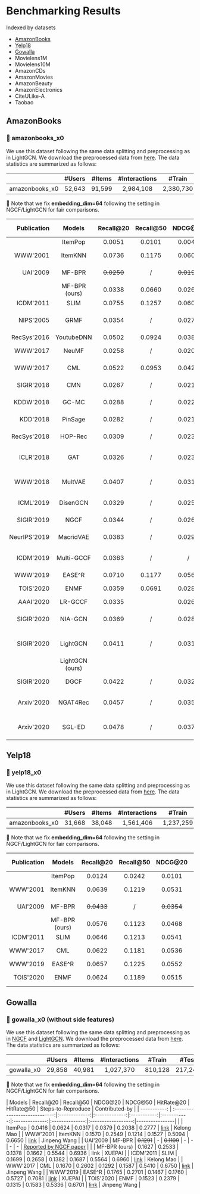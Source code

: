 # Benchmarking Results

Indexed by datasets
+ [AmazonBooks](#amazonbooks)
+ [Yelp18](#yelp18)
+ [Gowalla](#gowalla)
+ Movielens1M
+ Movielens10M
+ AmazonCDs
+ AmazonMovies
+ AmazonBeauty
+ AmazonElectronics
+ CiteULike-A
+ Taobao

## AmazonBooks

### :triangular_flag_on_post: amazonbooks_x0
We use this dataset following the same data splitting and preprocessing as in LightGCN. We download the preprocessed data from [here](https://github.com/kuandeng/LightGCN/tree/master/Data/amazon-book). The data statistics are summarized as follows:

|                | #Users | #Items | #Interactions |   #Train  |  #Test  | Density |
|:--------------:|:------:|:------:|:-------------:|:---------:|:-------:|:-------:|
| amazonbooks_x0 | 52,643 | 91,599 |   2,984,108   | 2,380,730 | 603,378 | 0.00062 |

:pushpin: Note that we fix **embedding_dim=64** following the setting in NGCF/LightGCN for fair comparisons.

|  Publication |     Models      | Recall@20  | Recall@50 |  NDCG@20   | NDCG@50 | HitRate@20 | HitRate@50 |            Steps-to-Reproduce            | Contributed-by                           |
| -----------: | :-------------: | :--------: | :-------: | :--------: | :-----: | :--------: | :--------: | :--------------------------------------: | ---------------------------------------- |
|              |     ItemPop     |   0.0051   |  0.0101   |   0.0044   | 0.0061  |   0.0419   |   0.0764   | [link](https://github.com/xue-pai/Open-CF-Benchmarks/blob/master/benchmarks/ItemPop/ItemPop_amazonbooks_x0.md) | Kelong Mao                               |
|     WWW'2001 |     ItemKNN     |   0.0736   |  0.1175   |   0.0606   | 0.0771  |   0.3765   |   0.5234   | [link](https://github.com/xue-pai/Open-CF-Benchmarks/blob/master/benchmarks/ItemKNN/ItemKNN_amazonbooks_x0.md) | Jinpeng Wang                             |
|     UAI'2009 |     MF-BPR      | ~~0.0250~~ |     /     | ~~0.0196~~ |    /    |     /      |     /      |                    /                     | [Reported by NGCF paper](https://arxiv.org/abs/1905.08108) |
|              |  MF-BPR (ours)  |   0.0338   |  0.0660   |   0.0261   | 0.0380  |   0.2103   |   0.3530   |                   link                   | XUEPAI                                   |
|    ICDM'2011 |      SLIM       |   0.0755   |  0.1257   |   0.0602   | 0.0791  |   0.3873   |   0.5472   | [link](https://github.com/xue-pai/Open-CF-Benchmarks/blob/master/benchmarks/SLIM/SLIM_amazonbooks_x0.md) | Kelong Mao                               |
|    NIPS'2005 |      GRMF       |   0.0354   |     /     |   0.0270   |    /    |     /      |     /      |                    /                     | [Reported by LightGCN paper](https://arxiv.org/abs/2002.02126) |
|  RecSys'2016 |   YoutubeDNN    |   0.0502   |  0.0924   |   0.0388   | 0.0545  |   0.2757   |   0.4354   |                   link                   | XUEPAI                                   |
|     WWW'2017 |      NeuMF      |   0.0258   |     /     |   0.0200   |    /    |     /      |     /      |                    /                     | [Reported by NGCF paper](https://arxiv.org/abs/1905.08108) |
|     WWW'2017 |       CML       |   0.0522   |  0.0953   |   0.0428   | 0.0591  |   0.2840   |   0.4410   | [link](https://github.com/xue-pai/Open-CF-Benchmarks/blob/master/benchmarks/CML/CML_amazonbooks_x0.md) | Jinpeng Wang                             |
|   SIGIR'2018 |       CMN       |   0.0267   |     /     |   0.0218   |    /    |     /      |     /      |                    /                     | [Reported by NGCF paper](https://arxiv.org/abs/1905.08108) |
|    KDDW'2018 |      GC-MC      |   0.0288   |     /     |   0.0224   |    /    |     /      |     /      |                    /                     | [Reported by NGCF paper](https://arxiv.org/abs/1905.08108) |
|     KDD'2018 |     PinSage     |   0.0282   |     /     |   0.0219   |    /    |     /      |     /      |                    /                     | [Reported by NGCF paper](https://arxiv.org/abs/1905.08108) |
|  RecSys'2018 |     HOP-Rec     |   0.0309   |     /     |   0.0232   |    /    |     /      |     /      |                    /                     | [Reported by NGCF paper](https://arxiv.org/abs/1905.08108) |
|    ICLR'2018 |       GAT       |   0.0326   |     /     |   0.0235   |    /    |     /      |     /      |                    /                     | [Reported by NAT4Rec paper](https://arxiv.org/abs/2010.12256) |
|     WWW'2018 |     MultVAE     |   0.0407   |     /     |   0.0315   |    /    |     /      |     /      |                    /                     | [Reported by LightGCN paper](https://arxiv.org/abs/2002.02126) |
|    ICML'2019 |    DisenGCN     |   0.0329   |     /     |   0.0254   |    /    |     /      |     /      |                    /                     | [Reported by DGCF paper](https://arxiv.org/pdf/2007.01764) |
|   SIGIR'2019 |      NGCF       |   0.0344   |     /     |   0.0263   |    /    |     /      |     /      |                    /                     | [Reported by NGCF paper](https://arxiv.org/abs/1905.08108) |
| NeurIPS'2019 |    MacridVAE    |   0.0383   |     /     |   0.0295   |    /    |     /      |     /      |                    /                     | [Reported by DGCF paper](https://arxiv.org/pdf/2007.01764) |
|    ICDM'2019 |   Multi-GCCF    |   0.0363   |     /     |     /      |    /    |     /      |     /      |                    /                     | [Reported by Multi-GCCF  paper](https://arxiv.org/abs/2001.00267) |
|     WWW'2019 |     EASE^R      |   0.0710   |  0.1177   |   0.0567   | 0.0744  |   0.3710   |   0.5293   | [link](https://github.com/xue-pai/Open-CF-Benchmarks/blob/master/benchmarks/EASE_r/EASE_amazonbooks_x0.md) | XUEPAI                                   |
|    TOIS'2020 |      ENMF       |   0.0359   |  0.0691   |   0.0281   | 0.0404  |   0.2187   |   0.3649   | [link](https://github.com/xue-pai/Open-CF-Benchmarks/blob/master/benchmarks/ENMF/ENMF_amazonbooks_x0.md) | Jinpeng Wang                             |
|    AAAI'2020 |     LR-GCCF     |   0.0335   |           |   0.0265   |         |            |            |                   link                   | Yi Li                                    |
|   SIGIR'2020 |     NIA-GCN     |   0.0369   |     /     |   0.0287   |    /    |     /      |     /      |                    /                     | [Reported by NAT4Rec paper](https://arxiv.org/abs/2010.12256) |
|   SIGIR'2020 |    LightGCN     |   0.0411   |     /     |   0.0315   |    /    |     /      |     /      |                    /                     | [Reported by LightGCN paper](https://arxiv.org/abs/2002.02126) |
|              | LightGCN (ours) |            |           |            |         |            |            |                   link                   | Yi Li                                    |
|   SIGIR'2020 |      DGCF       |   0.0422   |     /     |   0.0324   |    /    |     /      |     /      |                    /                     | [Reported by DGCF paper](https://arxiv.org/pdf/2007.01764) |
|   Arxiv'2020 |    NGAT4Rec     |   0.0457   |     /     |   0.0358   |    /    |     /      |     /      |                    /                     | [Reported by NAT4Rec paper](https://arxiv.org/abs/2010.12256) |
|   Arxiv'2020 |     SGL-ED      |   0.0478   |     /     |   0.0379   |    /    |     /      |     /      |                    /                     | [Reported by SGL-ED paper](https://arxiv.org/pdf/2010.10783.pdf)` |


## Yelp18

### :triangular_flag_on_post: yelp18_x0
We use this dataset following the same data splitting and preprocessing as in LightGCN. We download the preprocessed data from [here](https://github.com/kuandeng/LightGCN/tree/master/Data). The data statistics are summarized as follows:

|                | #Users | #Items | #Interactions |   #Train  |  #Test  | Density |
|:--------------:|:------:|:------:|:-------------:|:---------:|:-------:|:-------:|
| amazonbooks_x0 | 31,668 | 38,048 |   1,561,406   | 1,237,259 | 324,147 | 0.00130 |

:pushpin: Note that we fix **embedding_dim=64** following the setting in NGCF/LightGCN for fair comparisons.

| Publication |  Models |   Recall@20   |   Recall@50   |   NDCG@20   |   NDCG@50   |   HitRate@20   |   HitRate@50   | Steps-to-Reproduce | Contributed-by |
| -------------: | :--------------------------:|:-------------:|:-------------:|:-----------:|:-----------:|:--------------:|:--------------:|:------------------:|----------------|
| |                 ItemPop     |     0.0124          |   0.0242            |    0.0101         |      0.0145       |        0.0831        |     0.1493           |     [link](https://github.com/xue-pai/Open-CF-Benchmarks/blob/master/benchmarks/ItemPop/ItemPop_yelp18_x0.md)               |      Kelong Mao          |
| WWW'2001 |                     ItemKNN |   0.0639            |   0.1219            |    0.0531         |     0.0746        |      0.3876          |    0.5753            |     [link](https://github.com/xue-pai/Open-CF-Benchmarks/blob/master/benchmarks/ItemKNN/ItemKNN_yelp18_x0.md)               |      Jinpeng Wang          |
| UAI'2009 |                    MF-BPR |      ~~0.0433~~         |      /         |   ~~0.0354~~          |      /        |         /         |      /           |       /     |     [Reported by NGCF paper](https://arxiv.org/abs/1905.08108)            |
| |                       MF-BPR (ours)               |    0.0576           |      0.1123         |     0.0468        |   0.0671          |      0.3624          |       0.5577         |      link      |       XUEPAI         |
| ICDM'2011 |                        SLIM |    0.0646           |     0.1213          |    0.0541         |     0.0751        |    0.3912            |    0.5799            |     [link](https://github.com/xue-pai/Open-CF-Benchmarks/blob/master/benchmarks/SLIM/SLIM_yelp18_x0.md)                 |     Kelong Mao              |
| WWW'2017 |                         CML |     0.0622          |   0.1181            |   0.0536          |   0.0738          |      0.3810          |     0.5510           |     [link](https://github.com/xue-pai/Open-CF-Benchmarks/blob/master/benchmarks/CML/CML_yelp18_x0.md)                |     Jinpeng Wang               |
|    WWW'2019 |                     EASE^R |     0.0657          |    0.1225           |     0.0552        |   0.0762          |      0.3966          |    0.5839            |    [link](https://github.com/xue-pai/Open-CF-Benchmarks/blob/master/benchmarks/EASE_r/EASE_yelp18_x0.md)                |    XUEPAI            |
|     TOIS'2020 |                 ENMF |    0.0624          |  0.1189         |  0.0515       |     0.0723      |      0.3848         |    0.5792       |   [link](https://github.com/xue-pai/Open-CF-Benchmarks/blob/master/benchmarks/ENMF/ENMF_yelp18_x0.md)               |    Jinpeng Wang            |



## Gowalla

### :triangular_flag_on_post: gowalla_x0 (without side features)
We use this dataset following the same data splitting and preprocessing as in [NGCF](https://github.com/xiangwang1223/neural_graph_collaborative_filtering) and [LightGCN](https://github.com/kuandeng/LightGCN). We download the preprocessed data from [here](https://github.com/kuandeng/LightGCN/tree/master/Data). The data statistics are summarized as follows:

|                | #Users | #Items | #Interactions |   #Train  |  #Test  | Density |
|:--------------:|:------:|:------:|:-------------:|:---------:|:-------:|:-------:|
| gowalla_x0 | 29,858  | 40,981  |  1,027,370    | 810,128  | 217,242  |  0.00084  |

:pushpin: Note that we fix **embedding_dim=64** following the setting in NGCF/LightGCN for fair comparisons.

|  Models |   Recall@20   |   Recall@50   |   NDCG@20   |   NDCG@50   |   HitRate@20   |   HitRate@50   | Steps-to-Reproduce | Contributed-by |
| -----------: | :----------------------------:|:-------------:|:-------------:|:-----------:|:-----------:|:--------------:|:--------------:|:------------------:|----------------|
|  |               ItemPop     |    0.0416           |    0.0624           |     0.0317        |     0.0379        |       0.2038         |      0.2777          |     [link](https://github.com/xue-pai/Open-CF-Benchmarks/blob/master/benchmarks/ItemPop/ItemPop_gowalla_x0.md)               |     Kelong Mao           |
|    WWW'2001 |             ItemKNN  |   0.1570           |   0.2549            |    0.1214         |     0.1527       |      0.5094         |    0.6650            |     [link](https://github.com/xue-pai/Open-CF-Benchmarks/blob/master/benchmarks/ItemKNN/ItemKNN_gowalla_x0.md)               |      Jinpeng Wang          |
|    UAI'2009 |           MF-BPR |   ~~0.1291~~         |       -        |     ~~0.1109~~        |    -           |     -             |       -           |      -        |          [Reported by NGCF paper](https://arxiv.org/abs/1905.08108)   |
|          |         MF-BPR (ours)                 |   0.1627            |    0.2533           |    0.1378         |   0.1662          |        0.5544        |    0.6936            |      link      |       XUEPAI         |
|     ICDM'2011 |                   SLIM |    0.1699           |    0.2658           |    0.1382         |     0.1687        |       0.5564         |    0.6960            |   [link](https://github.com/xue-pai/Open-CF-Benchmarks/blob/master/benchmarks/SLIM/SLIM_gowalla_x0.md)                  |     Kelong Mao            |
|          WWW'2017 |               CML |   0.1670            |   0.2602            |   0.1292          |     0.1587        |      0.5410          |        0.6750        |   [link](https://github.com/xue-pai/Open-CF-Benchmarks/blob/master/benchmarks/CML/CML_gowalla_x0.md)                  |     Jinpeng Wang              |
|        WWW'2019 |            EASE^R |    0.1765           |    0.2701           |    0.1467         |     0.1760        |      0.5727          |      0.7081          |  [link](https://github.com/xue-pai/Open-CF-Benchmarks/blob/master/benchmarks/EASE_r/EASE_gowalla_x0.md)                  |     XUEPAI           |
|        TOIS'2020 |              ENMF |    0.1523        |  0.2379        |  0.1315     |     0.1583     |     0.5336      |   0.6701    |   [link](https://github.com/xue-pai/Open-CF-Benchmarks/blob/master/benchmarks/ENMF/ENMF_gowalla_x0.md)               |    Jinpeng Wang            |
